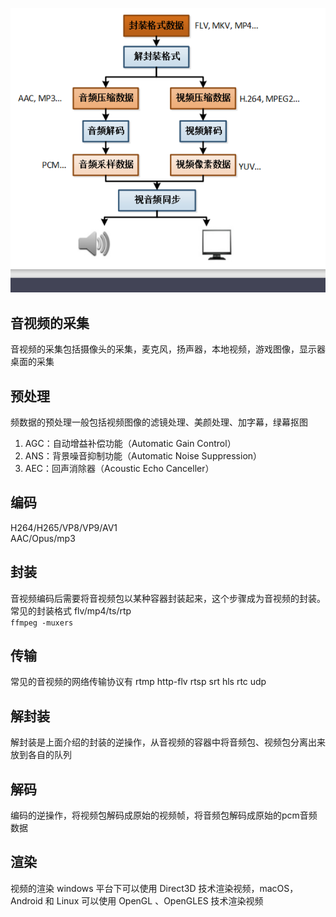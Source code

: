 ![Alt text](image.png)

## 音视频的采集
 音视频的采集包括摄像头的采集，麦克风，扬声器，本地视频，游戏图像，显示器桌面的采集
## 预处理
 频数据的预处理一般包括视频图像的滤镜处理、美颜处理、加字幕，绿幕抠图
 1. AGC：自动增益补偿功能（Automatic Gain Control）
 2. ANS：背景噪音抑制功能（Automatic Noise Suppression）
 3. AEC：回声消除器（Acoustic Echo Canceller）
## 编码
 H264/H265/VP8/VP9/AV1  
 AAC/Opus/mp3
## 封装
 音视频编码后需要将音视频包以某种容器封装起来，这个步骤成为音视频的封装。常见的封装格式
 flv/mp4/ts/rtp  
 `ffmpeg -muxers`
## 传输
 常见的音视频的网络传输协议有 rtmp http-flv rtsp srt hls rtc udp
## 解封装
 解封装是上面介绍的封装的逆操作，从音视频的容器中将音频包、视频包分离出来放到各自的队列
## 解码
 编码的逆操作，将视频包解码成原始的视频帧，将音频包解码成原始的pcm音频数据
## 渲染
 视频的渲染 windows 平台下可以使用 Direct3D 技术渲染视频，macOS，Android 和 Linux 可以使用 OpenGL 、OpenGLES 技术渲染视频
